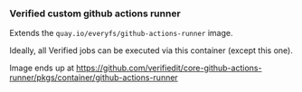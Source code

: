 ### Verified custom github actions runner
Extends the `quay.io/everyfs/github-actions-runner` image.

Ideally, all Verified jobs can be executed via this container (except this one).

Image ends up at https://github.com/verifiedit/core-github-actions-runner/pkgs/container/github-actions-runner